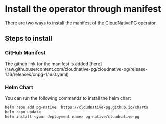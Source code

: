 # Install the operator through manifest

There are two ways to install the manifest of the [CloudNativePG](cloudnative-pg.io/) operator.

## Steps to install

### GitHub Manifest

The github link for the manifest is added [here] (raw.githubusercontent.com/cloudnative-pg/cloudnative-pg/release-1.16/releases/cnpg-1.16.0.yaml)

### Helm Chart

You can run the following commands to install the helm chart

```bash
helm repo add pg-native  https://cloudnative-pg.github.io/charts
helm repo update
helm install <your deployment name> pg-native/cloudnative-pg
```
